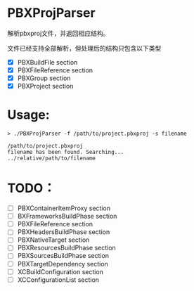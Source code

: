 # PBXProjParser

解析pbxproj文件，并返回相应结构。

文件已经支持全部解析，但处理后的结构只包含以下类型

- [x] PBXBuildFile section
- [x] PBXFileReference section
- [x] PBXGroup section
- [x] PBXProject section

# Usage:

`> ./PBXProjParser -f /path/to/project.pbxproj -s filename`

```shell
/path/to/project.pbxproj
filename has been found. Searching...
../relative/path/to/filename
```

# TODO：
- [ ] PBXContainerItemProxy section
- [ ] BXFrameworksBuildPhase section
- [ ] PBXFileReference section
- [ ] PBXHeadersBuildPhase section
- [ ] PBXNativeTarget section
- [ ] PBXResourcesBuildPhase section
- [ ] PBXSourcesBuildPhase section
- [ ] PBXTargetDependency section
- [ ] XCBuildConfiguration section
- [ ] XCConfigurationList section
